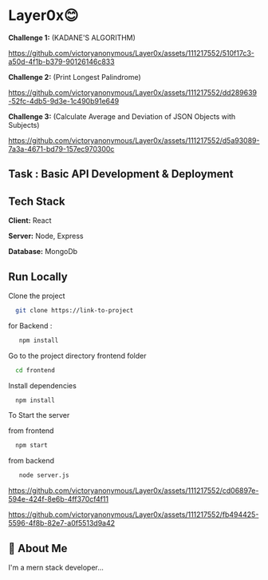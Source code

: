 # Layer0x😊
**Challenge 1:** (KADANE'S ALGORITHM)

https://github.com/victoryanonymous/Layer0x/assets/111217552/510f17c3-a50d-4f1b-b379-90126146c833


**Challenge 2:** (Print Longest Palindrome)

https://github.com/victoryanonymous/Layer0x/assets/111217552/dd289639-52fc-4db5-9d3e-1c490b91e649


**Challenge 3:** (Calculate Average and Deviation of JSON Objects with Subjects)

https://github.com/victoryanonymous/Layer0x/assets/111217552/d5a93089-7a3a-4671-bd79-157ec970300c


## Task : Basic API Development & Deployment
## Tech Stack
**Client:** React

**Server:** Node, Express

**Database:** MongoDb


## Run Locally

Clone the project

```bash
  git clone https://link-to-project
```

for Backend :
```bash
   npm install
```

Go to the project directory frontend folder

```bash
  cd frontend
```

Install dependencies

```bash
  npm install
```

To Start the server

from frontend

```bash
  npm start
```

from backend 
```bash
   node server.js
```

https://github.com/victoryanonymous/Layer0x/assets/111217552/cd06897e-594e-424f-8e6b-4ff370cf4f11

https://github.com/victoryanonymous/Layer0x/assets/111217552/fb494425-5596-4f8b-82e7-a0f5513d9a42


## 🚀 About Me
I'm a mern stack developer...
